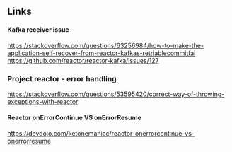 

## Links

#### Kafka receiver issue
https://stackoverflow.com/questions/63256984/how-to-make-the-application-self-recover-from-reactor-kafkas-retriablecommitfai
https://github.com/reactor/reactor-kafka/issues/127

### Project reactor - error handling
https://stackoverflow.com/questions/53595420/correct-way-of-throwing-exceptions-with-reactor

#### Reactor onErrorContinue VS onErrorResume
https://devdojo.com/ketonemaniac/reactor-onerrorcontinue-vs-onerrorresume